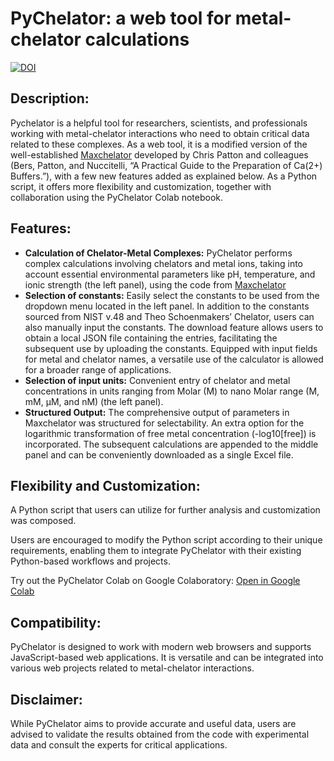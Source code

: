 <!DOCTYPE html>
<html>
<body>
  <h1>PyChelator: a web tool for metal-chelator calculations</h1>
  <a href="https://doi.org/10.5281/zenodo.10674754"><img src="https://zenodo.org/badge/DOI/10.5281/zenodo.10674754.svg" alt="DOI"></a>
  <h2>Description:</h2>
  <p>Pychelator is a helpful tool for researchers, scientists, and professionals working with metal-chelator interactions who need to obtain critical data related to these complexes. As a web tool, it is a modified version of the well-established <a href="https://owamoosa.com/maxchelator/" target="_blank">Maxchelator</a> developed by Chris Patton and colleagues (Bers, Patton, and Nuccitelli, “A Practical Guide to the Preparation of Ca(2+) Buffers.”), with a few new features added as explained below. As a Python script, it offers more flexibility and customization, together with collaboration using the PyChelator Colab notebook.</p>

  <h2>Features:</h2>
  <ul>
    <li><strong>Calculation of Chelator-Metal Complexes:</strong> PyChelator performs complex calculations involving chelators and metal ions, taking into account essential environmental parameters like pH, temperature, and ionic strength (the left panel), using the code from <a href="https://owamoosa.com/maxchelator/" target="_blank">Maxchelator</a></li>
     <li><strong>Selection of constants:</strong> Easily select the constants to be used from the dropdown menu located in the left panel. In addition to the constants sourced from NIST v.48 and Theo Schoenmakers’ Chelator, users can also manually input the constants. The download feature allows users to obtain a local JSON file containing the entries, facilitating the subsequent use by uploading the constants. Equipped with input fields for metal and chelator names, a versatile use of the calculator is allowed for a broader range of applications. </li>
        <li><strong>Selection of input units:</strong> Convenient entry of chelator and metal concentrations in units ranging from Molar (M) to nano Molar range (M, mM, μM, and nM) (the left panel).</li>
    <li><strong>Structured Output:</strong> The comprehensive output of parameters in Maxchelator was structured for selectability. An extra option for the logarithmic transformation of free metal concentration (-log10[free]) is incorporated. The subsequent calculations are appended to the middle panel and can be conveniently downloaded as a single Excel file.</li>

  </ul>

  <h2>Flexibility and Customization:</h2>
  <p>A Python script that users can utilize for further analysis and customization was composed.</p>
  <p>Users are encouraged to modify the Python script according to their unique requirements, enabling them to integrate PyChelator with their existing Python-based workflows and projects.</p>
  <p>Try out the PyChelator Colab on Google Colaboratory: <a href="https://colab.research.google.com/drive/11u4w6PD4U_Y3j8kLM70c_TW6IkRYz5OF?usp=sharing" target="_blank">Open in Google Colab</a></p>

  <h2>Compatibility:</h2>
  <p>PyChelator is designed to work with modern web browsers and supports JavaScript-based web applications. It is versatile and can be integrated into various web projects related to metal-chelator interactions.</p>
  
  <h2>Disclaimer:</h2>
  <p>While PyChelator aims to provide accurate and useful data, users are advised to validate the results obtained from the code with experimental data and consult the experts for critical applications.</p>
</body>
</html>
